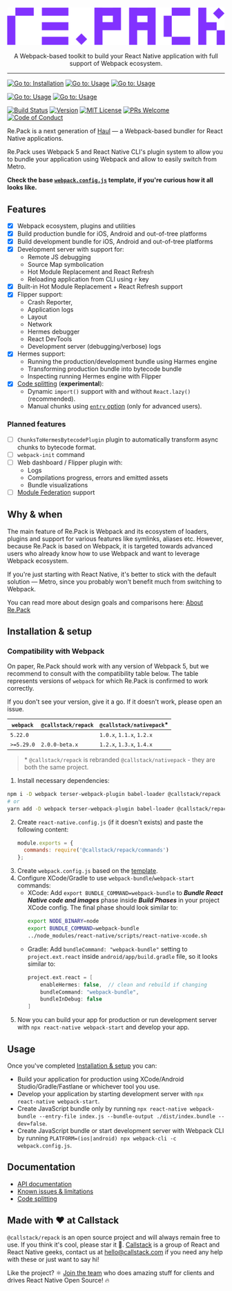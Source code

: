 <p align="center">
  <img src="./logo.png">
</p>
<p align="center">
A Webpack-based toolkit to build your React Native application with full support of Webpack ecosystem.
</p>

---

[![Go to: Installation][goto-installation-badge]][goto-installation]
[![Go to: Usage][goto-usage-badge]][goto-usage]
[![Go to: Usage][goto-api-docs-badge]][goto-api-docs]

[![Go to: Usage][goto-contributing-badge]][goto-contributing]
[![Go to: Usage][goto-architecture-badge]][goto-architecture]

[![Build Status][build-badge]][build]
[![Version][version-badge]][version]
[![MIT License][license-badge]][license]
[![PRs Welcome][prs-welcome-badge]][prs-welcome]
[![Code of Conduct][coc-badge]][coc]

Re.Pack is a next generation of [Haul](https://github.com/callstack/haul) — a Webpack-based bundler for React Native applications.

Re.Pack uses Webpack 5 and React Native CLI's plugin system to allow you to bundle your application using Webpack and allow to easily switch from Metro.

__Check the base [`webpack.config.js`](https://github.com/callstack/repack/blob/main/templates/webpack.config.js) template, if you're curious how it all looks like.__

## Features

- [x] Webpack ecosystem, plugins and utilities
- [x] Build production bundle for iOS, Android and out-of-tree platforms
- [x] Build development bundle for iOS, Android and out-of-tree platforms
- [x] Development server with support for:
  - Remote JS debugging
  - Source Map symbolication 
  - Hot Module Replacement and React Refresh
  - Reloading application from CLI using `r` key
- [x] Built-in Hot Module Replacement + React Refresh support
- [x] Flipper support:
  - Crash Reporter,
  - Application logs
  - Layout
  - Network
  - Hermes debugger
  - React DevTools
  - Development server (debugging/verbose) logs
- [x] Hermes support:
  - Running the production/development bundle using Harmes engine
  - Transforming production bundle into bytecode bundle
  - Inspecting running Hermes engine with Flipper
- [x] [Code splitting](https://github.com/callstack/nativepack/discussions/45) (__experimental__):
  - Dynamic `import()` support with and without `React.lazy()` (recommended).
  - Manual chunks using [`entry` option](https://webpack.js.org/concepts/entry-points/) (only for advanced users).

### Planned features

- [ ] `ChunksToHermesBytecodePlugin` plugin to automatically transform async chunks to bytecode format.
- [ ] `webpack-init` command
- [ ] Web dashboard / Flipper plugin with:
  - Logs
  - Compilations progress, errors and emitted assets
  - Bundle visualizations
- [ ] [Module Federation](https://medium.com/swlh/webpack-5-module-federation-a-game-changer-to-javascript-architecture-bcdd30e02669) support

## Why & when

The main feature of Re.Pack is Webpack and its ecosystem of loaders, plugins and support for various features like symlinks, aliases etc. However, because Re.Pack is based on Webpack, it is targeted towards advanced users who already know how to use Webpack and want to leverage Webpack ecosystem.

If you're just starting with React Native, it's better to stick with the default solution — Metro, since you probably won't benefit much from switching to Webpack.

You can read more about design goals and comparisons here: [About Re.Pack](https://github.com/callstack/nativepack/discussions/43)

## Installation & setup

### Compatibility with Webpack

On paper, Re.Pack should work with any version of Webpack 5, but we recommend to consult with the compatibility table below.
The table represents versions of `webpack` for which Re.Pack is confirmed to work correctly.

If you don't see your version, give it a go. If it doesn't work, please open an issue.


| `webpack`  | `@callstack/repack`     | `@callstack/nativepack`*  |
| ---------- | ----------------------- | ------------------------- |
| `5.22.0`   |                         | `1.0.x`, `1.1.x`, `1.2.x` |
| `>=5.29.0` | `2.0.0-beta.x`          | `1.2.x`, `1.3.x`, `1.4.x` |

> \* `@callstack/repack` is rebranded `@callstack/nativepack` - they are both the same project.

1. Install necessary dependencies:

```bash
npm i -D webpack terser-webpack-plugin babel-loader @callstack/repack
# or
yarn add -D webpack terser-webpack-plugin babel-loader @callstack/repack
```
2. Create `react-native.config.js` (if it doesn't exists) and paste the following content:
    ```js
    module.exports = {
      commands: require('@callstack/repack/commands')
    };
    ```
3. Create `webpack.config.js` based on the [template](https://github.com/callstack/repack/blob/main/templates/webpack.config.js).
4. Configure XCode/Gradle to use `webpack-bundle`/`webpack-start` commands:
   - XCode: Add `export BUNDLE_COMMAND=webpack-bundle` to **_Bundle React Native code and images_** phase inside **_Build Phases_** in your project XCode config. The final phase should look similar to:
     ```bash
     export NODE_BINARY=node
     export BUNDLE_COMMAND=webpack-bundle
     ../node_modules/react-native/scripts/react-native-xcode.sh
     ```
   - Gradle: Add `bundleCommand: "webpack-bundle"` setting to `project.ext.react` inside `android/app/build.gradle` file, so it looks similar to:
     ```groovy
     project.ext.react = [
         enableHermes: false,  // clean and rebuild if changing
         bundleCommand: "webpack-bundle",
         bundleInDebug: false
     ]
     ```
5. Now you can build your app for production or run development server with `npx react-native webpack-start` and develop your app.

## Usage

Once you've completed [Installation & setup](#installation--setup) you can:

- Build your application for production using XCode/Android Studio/Gradle/Fastlane or whichever tool you use.
- Develop your application by starting development server with `npx react-native webpack-start`.
- Create JavaScript bundle only by running `npx react-native webpack-bundle --entry-file index.js --bundle-output ./dist/index.bundle --dev=false`.
- Create JavaScript bundle or start development server with Webpack CLI by running `PLATFORM=(ios|android) npx webpack-cli -c webpack.config.js`.

## Documentation

- [API documentation](https://re-pack.netlify.app/)
- [Known issues & limitations](https://github.com/callstack/nativepack/discussions/44)
- [Code splitting](https://github.com/callstack/nativepack/discussions/45)

## Made with ❤️ at Callstack

`@callstack/repack` is an open source project and will always remain free to use. If you think it's cool, please star it 🌟. [Callstack][callstack-readme-with-love] is a group of React and React Native geeks, contact us at [hello@callstack.com](mailto:hello@callstack.com) if you need any help with these or just want to say hi!

Like the project? ⚛️ [Join the team](https://callstack.com/careers/?utm_campaign=Senior_RN&utm_source=github&utm_medium=readme) who does amazing stuff for clients and drives React Native Open Source! 🔥

<!-- badges -->
[callstack-readme-with-love]: https://callstack.com/?utm_source=github.com&utm_medium=referral&utm_campaign=react-native-paper&utm_term=readme-with-love
[goto-installation-badge]: https://img.shields.io/badge/go%20to-Installation-blue?style=flat-square
[goto-installation]: #installation--setup
[goto-usage-badge]: https://img.shields.io/badge/go%20to-Usage-blue?style=flat-square
[goto-usage]: #usage
[goto-api-docs-badge]: https://img.shields.io/badge/go%20to-API%20docs-blue?style=flat-square
[goto-api-docs]: https://re-pack.netlify.app/

[goto-contributing-badge]: https://img.shields.io/badge/go%20to-CONTRIBUTING.md-blue?style=flat-square
[goto-contributing]: ./CONTRIBUTING.md
[goto-architecture-badge]: https://img.shields.io/badge/go%20to-ARCHITECTURE.md-blue?style=flat-square
[goto-architecture]: ./ARCHITECTURE.md

[build-badge]: https://img.shields.io/github/workflow/status/callstack/repack/CI/main?style=flat-square
[build]: https://github.com/callstack/repack/actions/workflows/main.yml
[version-badge]: https://img.shields.io/npm/v/@callstack/repack?style=flat-square
[version]: https://www.npmjs.com/package/@callstack/repack
[license-badge]: https://img.shields.io/npm/l/@callstack/repack?style=flat-square
[license]: https://github.com/callstack/repack/blob/master/LICENSE
[prs-welcome-badge]: https://img.shields.io/badge/PRs-welcome-brightgreen.svg?style=flat-square
[prs-welcome]: ./CONTRIBUTING.md
[coc-badge]: https://img.shields.io/badge/code%20of-conduct-ff69b4.svg?style=flat-square
[coc]: https://github.com/callstack/repack/blob/master/CODE_OF_CONDUCT.md

